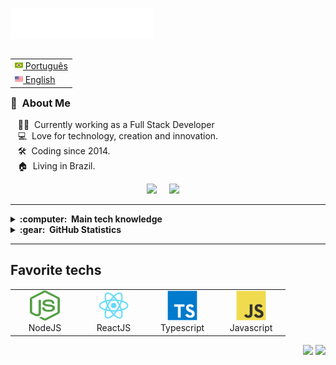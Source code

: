 <img src="images/svg/header_en.svg"></img>

<table align="right">
 <tr><td><a href="#"><img src="images/br-flag.png" height="13"> Português</a></td></tr>
 <tr><td><a href="#"><img src="images/us-flag.png" height="13"> English</a></td></tr>
</table>

### :space_invader: &nbsp;About Me

&nbsp;&nbsp;&nbsp;:technologist: &nbsp;Currently working as a Full Stack Developer\
&nbsp;&nbsp;&nbsp;:computer: &nbsp;Love for technology, creation and innovation.\
&nbsp;&nbsp;&nbsp;:hammer_and_wrench: &nbsp;Coding since 2014.\
&nbsp;&nbsp;&nbsp;:house: &nbsp;Living in Brazil.

<p align="center">
  <a target="_blank" href="mailto:davidamurim7@gmail.com"><img src="https://img.shields.io/badge/gmail-%23D14836.svg?&style=for-the-badge&logo=gmail&logoColor=white" /></a>&nbsp;&nbsp;&nbsp;&nbsp;
  <a target="_blank" href="https://www.linkedin.com/in/david-amurim-65a94b117/"><img src="https://img.shields.io/badge/linkedin-%230077B5.svg?&style=for-the-badge&logo=linkedin&logoColor=white" /></a>&nbsp;&nbsp;&nbsp;&nbsp;
</p>

<hr/>

<details>
  <summary><b>:computer: &nbsp;Main tech knowledge</b></summary>
  <br/>

![HTML5](https://img.shields.io/badge/HTML5-E34F26.svg?&style=flat&logo=html5&logoColor=white)&nbsp;
![CSS3](https://img.shields.io/badge/CSS3-%231572B6.svg?&style=flat&logo=css3&logoColor=white)&nbsp;
![BOOTSTRAP](https://img.shields.io/badge/BOOTSTRAP-553c7b.svg?&style=flat&logo=bootstrap&logoColor=white)&nbsp;
![JavaScript](https://img.shields.io/badge/JAVASCRIPT-323330.svg?&style=flat&logo=javascript&logoColor=%23F7DF1E)&nbsp;
![TypeScript](https://img.shields.io/badge/TYPESCRIPT-%23007ACC.svg?&style=flat&logo=typescript&logoColor=white)&nbsp;\
![NodeJS](https://img.shields.io/badge/NODEJS-339933.svg?&style=flat&logo=node.js&logoColor=white)&nbsp;
![ReactJS](https://img.shields.io/badge/REACTJS-000.svg?&style=flat&logo=react&logoColor=#5ed3f3)&nbsp;
![JQuery](https://img.shields.io/badge/JQUERY-0769AD.svg?&style=flat&logo=jquery&logoColor=white)&nbsp;
![PHP](https://img.shields.io/badge/PHP-777BB4.svg?&style=flat&logo=php&logoColor=white)&nbsp;
![Laravel](https://img.shields.io/badge/LARAVEL-000.svg?&style=flat&logo=laravel&logoColor=red)&nbsp;\
![Python](https://img.shields.io/badge/PYTHON-323330.svg?&style=flat&logo=python&logoColor=%23F7DF1E)&nbsp;
![Java](https://img.shields.io/badge/JAVA-eee.svg?&style=flat&logo=java&logoColor=red)&nbsp;
![C](https://img.shields.io/badge/C/C++-blue.svg?&style=flat&logo=c&logoColor=white)&nbsp;\
![Postgres](https://img.shields.io/badge/POSTGRES-%23316192.svg?&style=flat&logo=postgresql&logoColor=white)&nbsp;
![MySQL](https://img.shields.io/badge/MYSQL-4479A1.svg?&style=flat&logo=mysql&logoColor=white)&nbsp;
![MongoDB](https://img.shields.io/badge/MONGODB-47A248.svg?&style=flat&logo=mongodb&logoColor=white)&nbsp;\
![Git](https://img.shields.io/badge/GIT-%23F05033.svg?&style=flat&logo=git&logoColor=white)&nbsp;
![GitHub](https://img.shields.io/badge/GITHUB-%23121011.svg?&style=flat&logo=github&logoColor=white)&nbsp;
![GitLab](https://img.shields.io/badge/GITLAB-%23181717.svg?&style=flat&logo=gitlab&logoColor=white)&nbsp;
![Docker](https://img.shields.io/badge/DOCKER-2496ED.svg?&style=flat&logo=docker&logoColor=white)&nbsp;\
![REST API](https://img.shields.io/badge/REST-02569B.svg?&style=flat&logo=rest&logoColor=white)&nbsp;
![LINUX](https://img.shields.io/badge/LINUX-FCC624?style=flat-square&logo=linux&logoColor=black)
![VSCode](https://img.shields.io/badge/VSCODE-007ACC.svg?&style=flat&logo=visual-studio-code)&nbsp;
![MVC Architecture](https://img.shields.io/badge/MVC-888888.svg?&style=flat&logoColor=white)&nbsp;
![SCRUM](https://img.shields.io/badge/SCRUM-6DB33F.svg?&style=flat&logo=ddd&logoColor=white)&nbsp;

</details>

<details>
  <summary><b>:gear: &nbsp;GitHub Statistics</b></summary>
  <br/>
    <p align="center">
        <img height="137px" src="https://github-readme-streak-stats.herokuapp.com/?user=davidamurim7&hide_border=true&theme=nightowl" />
    </p>
    <p align="center">
        <img height="137px" src="https://github-readme-stats.vercel.app/api?username=davidamurim7&hide_title=true&hide_border=true&show_icons=true&include_all_commits=true&count_private=true&line_height=21&theme=nightowl" /> <img height="137px" src="https://github-readme-stats.vercel.app/api/top-langs/?username=davidamurim7&hide=html&hide_title=true&hide_border=true&layout=compact&langs_count=8&theme=nightowl" />
    </p>
</details>

<hr/>
  <h2>Favorite techs</h2>
  <table align="center">
    <tr>
      <td align="center" width="96">
        <a href="#macropower-tech">
          <img src="/images/svg/nodejs-seeklogo.com.svg" alt="NodeJS" width="48" height="48">
        </a>
        <br>NodeJS
      </td>
      <td align="center" width="96">
        <a href="#macropower-tech">
          <img src="/images/svg/react-original.svg" alt="ReactJS" width="48" height="48">
        </a>
        <br>ReactJS
      </td>
      <td align="center" width="96">
        <a href="#macropower-tech">
          <img src="/images/svg/typescript-original.svg" alt="Typescript" width="48" height="48">
        </a>
        <br>Typescript
      </td>
      <td align="center" width="96">
        <a href="#macropower-tech">
          <img src="/images/svg/javascript-original.svg" alt="Javascript" width="48" height="48">
        </a>
        <br>Javascript
      </td>
    </tr>
  <table>

<p align="right">
<img src="https://komarev.com/ghpvc/?username=davidamurim7&style=plastic&label=Views"/>
<img src="https://badges.pufler.dev/visits/davidamurim7/davidamurim7?color=black&logo=github"/>
</p>
